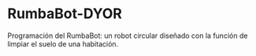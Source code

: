 # RumbaBot-DYOR
Programación del RumbaBot: un robot circular diseñado con la función de limpiar el suelo de una habitación.
